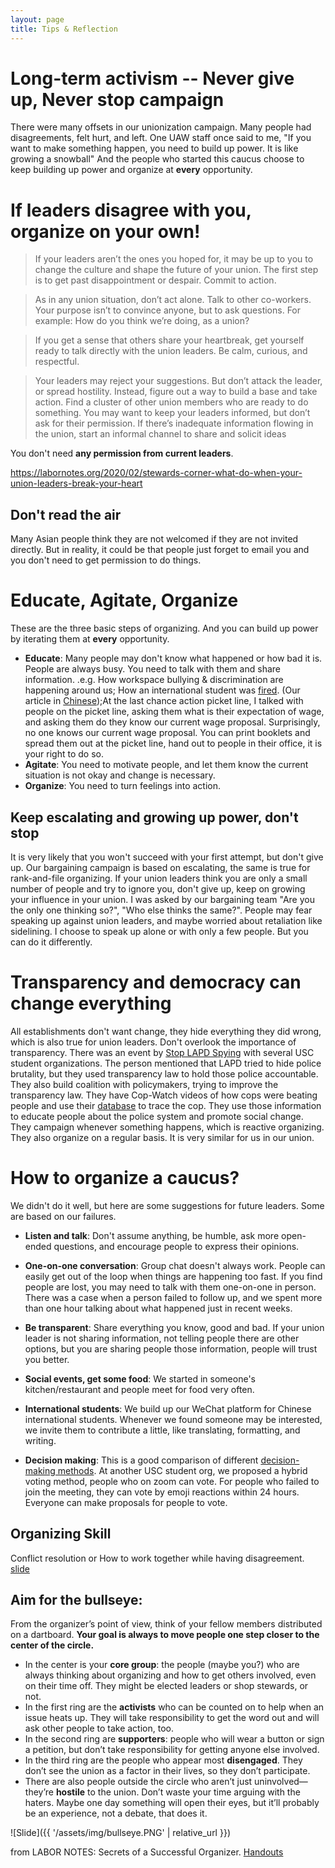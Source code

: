 ```yaml
---
layout: page
title: Tips & Reflection
---
```

# Long-term activism -- Never give up, Never stop campaign
There were many offsets in our unionization campaign. Many people had disagreements, felt hurt, and left. One UAW staff once said to me, "If you want to make something happen, you need to build up power. It is like growing a snowball" And the people who started this caucus choose to keep building up power and organize at **every** opportunity.

# If leaders disagree with you, organize on your own!
>If your leaders aren’t the ones you hoped for, it may be up to you to change the culture and shape the future of your union. The first step is to get past disappointment or despair. Commit to action.

>As in any union situation, don’t act alone. Talk to other co-workers. Your purpose isn’t to convince anyone, but to ask questions. For example:  How do you think we’re doing, as a union?

>If you get a sense that others share your heartbreak, get yourself ready to talk directly with the union leaders. Be calm, curious, and respectful.

> Your leaders may reject your suggestions. But don’t attack the leader, or spread hostility. Instead, figure out a way to build a base and take action. 
>Find a cluster of other union members who are ready to do something. 
> You may want to keep your leaders informed, but don’t ask for their permission. If there’s inadequate information flowing in the union, start an informal channel to share and solicit ideas

You don't need **any permission from current leaders**.

https://labornotes.org/2020/02/stewards-corner-what-do-when-your-union-leaders-break-your-heart

## Don't read the air
Many Asian people think they are not welcomed if they are not invited directly. But in reality, it could be that people just forget to email you and you don't need to get permission to do things.
# Educate, Agitate, Organize
These are the three basic steps of organizing. And you can build up power by iterating them at **every** opportunity.
* **Educate**: Many people may don't know what happened or how bad it is. People are always busy. You need to talk with them and share information. .e.g. How workspace bullying & discrimination are happening around us; How an international student was [fired](https://www.change.org/p/keep-carla-at-usc). (Our article in [Chinese](https://mp.weixin.qq.com/s/9skE2NDRHqqGH7P7TPlXQQ));At the last chance action picket line, I talked with people on the picket line, asking them what is their expectation of wage, and asking them do they know our current wage proposal. Surprisingly, no one knows our current wage proposal. You can print booklets and spread them out at the picket line, hand out to people in their office, it is your right to do so.
* **Agitate**: You need to motivate people, and let them know the current situation is not okay and change is necessary.
* **Organize**: You need to turn feelings into action.

## Keep escalating and growing up power, don't stop
It is very likely that you won't succeed with your first attempt, but don't give up. Our bargaining campaign is based on escalating, the same is true for rank-and-file organizing. If your union leaders think you are only a small number of people and try to ignore you, don't give up, keep on growing your influence in your union. I was asked by our bargaining team "Are you the only one thinking so?", "Who else thinks the same?". People may fear speaking up against union leaders, and maybe worried about retaliation like sidelining. I choose to speak up alone or with only a few people. But you can do it differently.

# Transparency and democracy can change everything
All establishments don't want change, they hide everything they did wrong, which is also true for union leaders.
Don't overlook the importance of transparency. There was an event by [Stop LAPD Spying](https://stoplapdspying.org/) with several USC student organizations. The person mentioned that LAPD tried to hide police brutality, but they used transparency law to hold those police accountable. They also build coalition with policymakers, trying to improve the transparency law. They have Cop-Watch videos of how cops were beating people and use their [database](https://watchthewatchers.net/about) to trace the cop. They use those information to educate people about the police system and promote social change. They campaign whenever something happens, which is reactive organizing. They also organize on a regular basis. It is very similar for us in our union.



# How to organize a caucus?
We didn't do it well, but here are some suggestions for future leaders. Some are based on our failures.
* **Listen and talk**:
Don't assume anything, be humble, ask more open-ended questions, and encourage people to express their opinions.
* **One-on-one conversation**: Group chat doesn't always work. People can easily get out of the loop when things are happening too fast. If you find people are lost, you may need to talk with them one-on-one in person. There was a case when a person failed to follow up, and we spent more than one hour talking about what happened just in recent weeks.
* **Be transparent**: Share everything you know, good and bad. If your union leader is not sharing information, not telling people there are other options, but you are sharing people those information, people will trust you better.
* **Social events, get some food**: We started in someone's kitchen/restaurant and people meet for food very often.
* **International students**: We build up our WeChat platform for Chinese international students. Whenever we found someone may be interested, we invite them to contribute a little, like translating, formatting, and writing. 


* **Decision making**: This is a good comparison of different [decision-making methods](https://www.sociocracyforall.org/decision-making-methods-comparison/). At another USC student org, we proposed a hybrid voting method, people who on zoom can vote. For people who failed to join the meeting, they can vote by emoji reactions within 24 hours. Everyone can make proposals for people to vote.

## Organizing Skill
Conflict resolution or How to work together while having disagreement. [slide](https://docs.google.com/presentation/d/1EzlI3GWgmUghoPtQxzEzmPe20padIpV7P6DAzYKMxy4/edit?usp=sharing)

## Aim for the bullseye:
From the organizer’s point of view, think of your fellow members distributed on a dartboard. **Your goal is always to move people one step closer to the center of the circle.**

* In the center is your **core group**: the people (maybe you?) who are always thinking about organizing and how to get others involved, even on their time off. They might be elected leaders or shop stewards, or not.
* In the first ring are the **activists** who can be counted on to help when an issue heats up. They will take responsibility to get the word out and will ask other people to take action, too.
* In the second ring are **supporters**: people who will wear a button or sign a petition, but don’t take responsibility for getting anyone else involved.
* In the third ring are the people who appear most **disengaged**. They don’t see the union as a factor in their lives, so they don’t participate.
* There are also people outside the circle who aren’t just uninvolved—they’re **hostile** to the union. Don’t waste your time arguing with the haters. Maybe one day something will open their eyes, but it’ll probably be an experience, not a debate, that does it.

![Slide]({{ '/assets/img/bullseye.PNG' | relative_url }})

from LABOR NOTES: Secrets of a Successful Organizer. [Handouts](https://labornotes.org/secrets/handouts)
